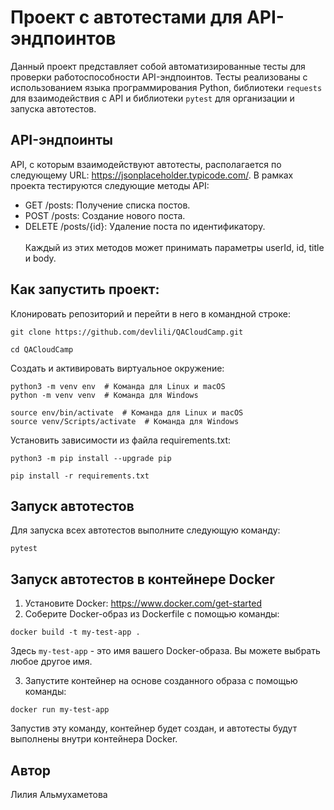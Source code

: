# Проект с автотестами для API-эндпоинтов

Данный проект представляет собой автоматизированные тесты для проверки работоспособности API-эндпоинтов. Тесты реализованы с использованием языка программирования Python, библиотеки `requests` для взаимодействия с API и библиотеки `pytest` для организации и запуска автотестов.

## API-эндпоинты
API, с которым взаимодействуют автотесты, располагается по следующему URL: https://jsonplaceholder.typicode.com/. В рамках проекта тестируются следующие методы API:

- GET /posts: Получение списка постов.
- POST /posts: Создание нового поста.
- DELETE /posts/{id}: Удаление поста по идентификатору.<br><br>
Каждый из этих методов может принимать параметры userId, id, title и body.

## Как запустить проект:

Клонировать репозиторий и перейти в него в командной строке:

```
git clone https://github.com/devlili/QACloudCamp.git
```

```
cd QACloudCamp
```

Cоздать и активировать виртуальное окружение:

```
python3 -m venv env  # Команда для Linux и macOS
python -m venv venv  # Команда для Windows
```

```
source env/bin/activate  # Команда для Linux и macOS
source venv/Scripts/activate  # Команда для Windows
```

Установить зависимости из файла requirements.txt:

```
python3 -m pip install --upgrade pip
```

```
pip install -r requirements.txt
```

## Запуск автотестов

 Для запуска всех автотестов выполните следующую команду:
 ```
 pytest
 ```


## Запуск автотестов в контейнере Docker

1. Установите Docker: https://www.docker.com/get-started
2. Соберите Docker-образ из Dockerfile с помощью команды:
```
docker build -t my-test-app .
```

Здесь `my-test-app` - это имя вашего Docker-образа. Вы можете выбрать любое другое имя.

3. Запустите контейнер на основе созданного образа с помощью команды:
```
docker run my-test-app
```
Запустив эту команду, контейнер будет создан, и автотесты будут выполнены внутри контейнера Docker.


## Автор

Лилия Альмухаметова
